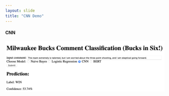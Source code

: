 ```yaml
---
layout: slide
title: "CNN Demo"
---
```


#### CNN

![CNN](https://raw.githubusercontent.com/tulane-cmps6730/project-reddit/main/CNNDemo.png)
